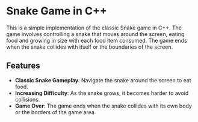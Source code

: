 # Snake Game in C++

This is a simple implementation of the classic Snake game in C++. The game involves controlling a snake that moves around the screen, eating food and growing in size with each food item consumed. The game ends when the snake collides with itself or the boundaries of the screen.

## Features
- **Classic Snake Gameplay**: Navigate the snake around the screen to eat food.
- **Increasing Difficulty**: As the snake grows, it becomes harder to avoid collisions.
- **Game Over**: The game ends when the snake collides with its own body or the borders of the game area.
